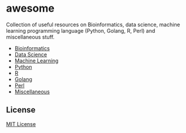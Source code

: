 # awesome

Collection of useful resources on Bioinformatics, data science,
machine learning programming language (Python, Golang, R, Perl)
and miscellaneous stuff.

- [Bioinformatics](https://github.com/shenwei356/awesome/blob/master/bioinformatics.md)
- [Data Science](https://github.com/shenwei356/awesome/blob/master/data-science.md)
- [Machine Learning](https://github.com/shenwei356/awesome/blob/master/machine-learning.md)
- [Python](https://github.com/shenwei356/awesome/blob/master/python.md)
- [R](https://github.com/shenwei356/awesome/blob/master/r.md)
- [Golang](https://github.com/shenwei356/awesome/blob/master/golang.md)
- [Perl](https://github.com/shenwei356/awesome/blob/master/perl.md)
- [Miscellaneous](https://github.com/shenwei356/awesome/blob/master/misc.md)

## License

[MIT License](https://github.com/shenwei356/awesome/blob/master/LICENSE)

